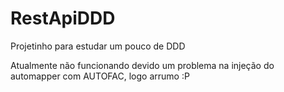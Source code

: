 # RestApiDDD

Projetinho para estudar um pouco de DDD 

Atualmente não funcionando devido um problema na injeção do automapper com AUTOFAC, logo arrumo :P
